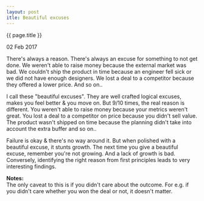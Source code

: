 ```yaml
---
layout: post
itle: Beautiful excuses 
---
```


{{ page.title }}

02 Feb 2017

There's always a reason. There's always an excuse for something to not get
done. We weren't able to raise money because the external market was bad. We
couldn't ship the product in time because an engineer fell sick or we did not
have enough designers. We lost a deal to a competitor because they offered
a lower price. And so on.. 

I call these "beautiful excuses". They are well crafted logical excuses, makes
you feel better & you move on. But 9/10 times, the real reason is different.
You weren't able to raise money because your metrics weren't great.
You lost a deal to a competitor on price because you didn't sell value.
The product wasn't shipped on time because the planning didn't take into
account the extra buffer and so on.. 

Failure is okay & there's no way around it. But when polished with a beautiful
excuse, it stunts growth. The next time you give a beautiful excuse, remember
you're not growing. And a lack of growth is bad. Conversely, identifying the
right reason from first principles leads to very interesting findings.  

**Notes:**  
The only caveat to this is if you didn't care about the outcome. For e.g. if
you didn't care whether you won the deal or not, it doesn't matter. 
